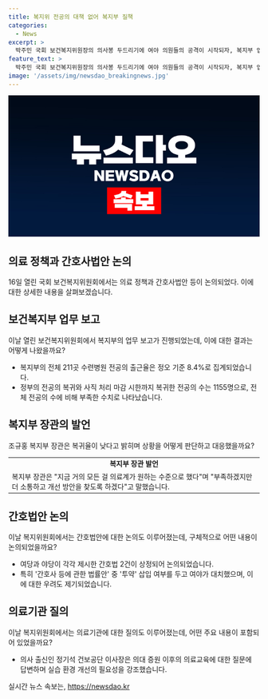 ```yaml
---
title: 복지위 전공의 대책 없어 복지부 질책 
categories:
  - News
excerpt: >
  박주민 국회 보건복지위원장의 의사봉 두드리기에 여야 의원들의 공격이 시작되자, 복지부 업무보고회의는 10시간에 걸쳐 격렬한 토론이 이어졌다. 전체 211곳 수련병원 전공의 출근율이 8.4%로 집계되자 여야 의원들의 비난이 쏟아져 나왔다. 또한, 간호법을 둘러싼 여야 간의 대립도 논의되었다. 이에 대해 조규홍 복지부 장관은 전공의 복귀율이 낮지만 노력하고 소통해 개선하겠다고 밝혔다. 이는 3차례에 걸친 복지위원회의에서 진행된 질의에 이어졌다.
feature_text: >
  박주민 국회 보건복지위원장의 의사봉 두드리기에 여야 의원들의 공격이 시작되자, 복지부 업무보고회의는 10시간에 걸쳐 격렬한 토론이 이어졌다. 전체 211곳 수련병원 전공의 출근율이 8.4%로 집계되자 여야 의원들의 비난이 쏟아져 나왔다. 또한, 간호법을 둘러싼 여야 간의 대립도 논의되었다. 이에 대해 조규홍 복지부 장관은 전공의 복귀율이 낮지만 노력하고 소통해 개선하겠다고 밝혔다. 이는 3차례에 걸친 복지위원회의에서 진행된 질의에 이어졌다.
image: '/assets/img/newsdao_breakingnews.jpg'
---
```


<p><img src="/assets/img/newsdao_breakingnews.jpg" alt="implanttips 속보" /></p>

<h2 data-ke-size="size22">의료 정책과 간호사법안 논의</h2>

<p data-ke-size="size16">16일 열린 국회 보건복지위원회에서는 의료 정책과 간호사법안 등이 논의되었다. 이에 대한 상세한 내용을 살펴보겠습니다.</p>

<h2 data-ke-size="size26">보건복지부 업무 보고</h2>

<p data-ke-size="size16">이날 열린 보건복지위원회에서 복지부의 업무 보고가 진행되었는데, 이에 대한 결과는 어떻게 나왔을까요?</p>

<ul>
  <li>복지부의 전체 211곳 수련병원 전공의 출근율은 정오 기준 8.4%로 집계되었습니다.</li>
  <li>정부의 전공의 복귀와 사직 처리 마감 시한까지 복귀한 전공의 수는 1155명으로, 전체 전공의 수에 비해 부족한 수치로 나타났습니다.</li>
</ul>

<h2 data-ke-size="size26">복지부 장관의 발언</h2>

<p data-ke-size="size16">조규홍 복지부 장관은 복귀율이 낮다고 밝히며 상황을 어떻게 판단하고 대응했을까요?</p>

<table>
  <tr>
    <td style="text-align: center; height: 17px;"><b>복지부 장관 발언</b></td>
  </tr>
  <tr>
    <td style="text-align: left; height: 17px;">복지부 장관은 "지금 거의 모든 걸 의료계가 원하는 수준으로 했다"며 "부족하겠지만 더 소통하고 개선 방안을 찾도록 하겠다"고 말했습니다.</td>
  </tr>
</table>

<h2 data-ke-size="size26">간호법안 논의</h2>

<p data-ke-size="size16">이날 복지위원회에서는 간호법안에 대한 논의도 이루어졌는데, 구체적으로 어떤 내용이 논의되었을까요?</p>

<ul>
  <li>여당과 야당이 각각 제시한 간호법 2건이 상정되어 논의되었습니다.</li>
  <li>특히 '간호사 등에 관한 법률안' 중 '투약' 삽입 여부를 두고 여야가 대치했으며, 이에 대한 우려도 제기되었습니다.</li>
</ul>

<h2 data-ke-size="size26">의료기관 질의</h2>

<p data-ke-size="size16">이날 복지위원회에서는 의료기관에 대한 질의도 이루어졌는데, 어떤 주요 내용이 포함되어 있었을까요?</p>

<ul>
  <li>의사 출신인 정기석 건보공단 이사장은 의대 증원 이후의 의료교육에 대한 질문에 답변하며 실습 환경 개선의 필요성을 강조했습니다.</li>
</ul>
실시간 뉴스 속보는, <a href="https://newsdao.kr" rel="dofollow">https://newsdao.kr</a>


